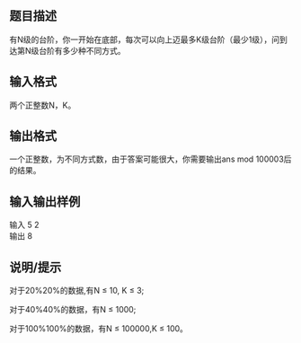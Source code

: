 ## 题目描述  
有N级的台阶，你一开始在底部，每次可以向上迈最多K级台阶（最少1级），问到达第N级台阶有多少种不同方式。

## 输入格式  
两个正整数N，K。

## 输出格式
一个正整数，为不同方式数，由于答案可能很大，你需要输出ans  mod 100003后的结果。

## 输入输出样例  
输入 
5 2  
输出 
8  
## 说明/提示  
对于20\%20%的数据,有N ≤ 10, K ≤ 3;

对于40\%40%的数据，有N ≤ 1000;

对于100\%100%的数据，有N ≤ 100000,K ≤ 100。